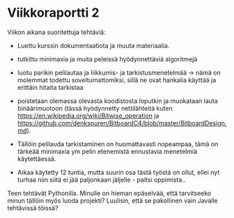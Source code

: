 # Viikkoraportti 2

Viikon aikana suoritettuja tehtäviä:
* Luettu kurssin dokumentaatiota ja muuta materiaalia.
* tutkittu minimaxia ja muita peleissä hyödynnettäviä algoritmejä
* luotu parikin pelilautaa ja liikkumis- ja tarkistusmenetelmää
-> nämä on molemmat todettu soveltumattomiksi, sillä ne ovat hankalia käyttää ja erittäin hitaita tarkistaa
* poistetaan olemassa olevasta koodistosta loputkin ja muokataan lauta binäärimuotoon (tässä hyödynnetty nettilähteitä kuten
https://en.wikipedia.org/wiki/Bitwise_operation  ja
https://github.com/denkspuren/BitboardC4/blob/master/BitboardDesign.md). 
* Tällöin pelilauda tarkistaminen on huomattavasti nopeampaa, tämä on tärkeää minimaxia ym pelin etenemistä ennustavia menetelmiä käytettäessä.


* Aikaa käytetty 12 tuntia, mutta suurin osa tästä työstä on ollut, ellei nyt turhaa niin siitä ei jää paljonkaan jäljelle - paitsi oppimista..

Teen tehtävät Pythonilla. Minulle on hieman epäselvää, että tarvitseeko minun tällöin myös luoda projekti? Luulisin, että se pakollinen vain Javalle tehtävissä töissä?

